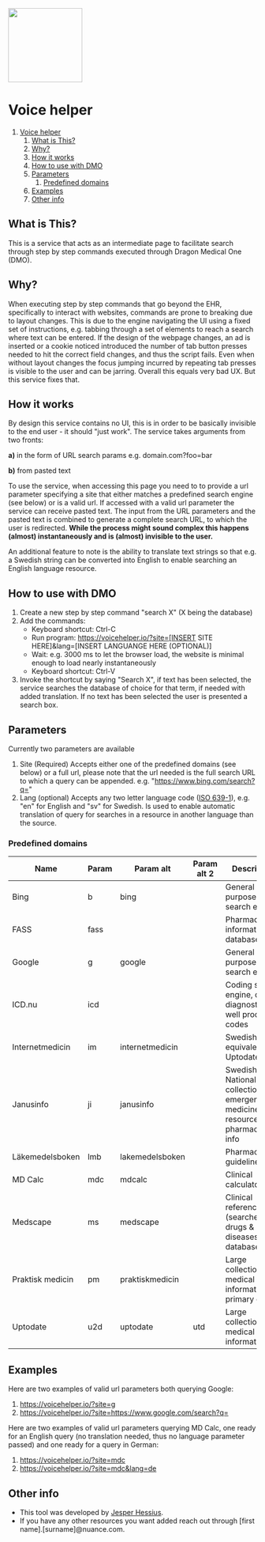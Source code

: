 <img src="https://voicehelper.io/logo/logo.svg" height=150>

# Voice helper

1. [Voice helper](#voice-helper)
   1. [What is This?](#what-is-this)
   2. [Why?](#why)
   3. [How it works](#how-it-works)
   4. [How to use with DMO](#how-to-use-with-dmo)
   5. [Parameters](#parameters)
      1. [Predefined domains](#predefined-domains)
   6. [Examples](#examples)
   7. [Other info](#other-info)

## What is This?

This is a service that acts as an intermediate page to facilitate search through step by step commands executed through Dragon Medical One (DMO).

## Why?

When executing step by step commands that go beyond the EHR, specifically to interact with websites, commands are prone to breaking due to layout changes. This is due to the engine navigating the UI using a fixed set of instructions, e.g. tabbing through a set of elements to reach a search where text can be entered. If the design of the webpage changes, an ad is inserted or a cookie noticed introduced the number of tab button presses needed to hit the correct field changes, and thus the script fails. Even when without layout changes the focus jumping incurred by repeating tab presses is visible to the user and can be jarring. Overall this equals very bad UX. But this service fixes that.

## How it works

By design this service contains no UI, this is in order to be basically invisible to the end user - it should "just work".
The service takes arguments from two fronts:

**a)** in the form of URL search params e.g. domain.com?foo=bar

**b)** from pasted text

To use the service, when accessing this page you need to to provide a url parameter specifying a site that either matches a predefined search engine (see below) or is a valid url. If accessed with a valid url parameter the service can receive pasted text. The input from the URL parameters and the pasted text is combined to generate a complete search URL, to which the user is redirected. **While the process might sound complex this happens (almost) instantaneously and is (almost) invisible to the user.**

An additional feature to note is the ability to translate text strings so that e.g. a Swedish string can be converted into English to enable searching an English language resource.

## How to use with DMO

1. Create a new step by step command "search X" (X being the database)
2. Add the commands:
   - Keyboard shortcut: Ctrl-C
   - Run program: https://voicehelper.io/?site=[INSERT SITE HERE]&lang=[INSERT LANGUANGE HERE (OPTIONAL)]
   - Wait: e.g. 3000 ms to let the browser load, the website is minimal enough to load nearly instantaneously
   - Keyboard shortcut: Ctrl-V
3. Invoke the shortcut by saying "Search X", if text has been selected, the service searches the database of choice for that term, if needed with added translation. If no text has been selected the user is presented a search box.

## Parameters

Currently two parameters are available

1. Site (Required)
   Accepts either one of the predefined domains (see below) or a full url, please note that the url needed is the full search URL to which a query can be appended. e.g. "https://www.bing.com/search?q="
2. Lang (optional)
   Accepts any two letter language code ([ISO 639-1](https://en.wikipedia.org/wiki/List_of_ISO_639-1_codes)), e.g. "en" for English and "sv" for Swedish. Is used to enable automatic translation of query for searches in a resource in another language than the source.

### Predefined domains

| Name             | Param | Param alt       | Param alt 2 | Description                                                                         | Language |
| ---------------- | ----- | --------------- | ----------- | ----------------------------------------------------------------------------------- | -------- |
| Bing             | b     | bing            |             | General purpose search engine                                                       | Any      |
| FASS             | fass  |                 |             | Pharmaceutical information database                                                 | Swedish  |
| Google           | g     | google          |             | General purpose search engine                                                       | Any      |
| ICD.nu           | icd   |                 |             | Coding search engine, covers diagnostic as well procedure codes                     | Swedish  |
| Internetmedicin  | im    | internetmedicin |             | Swedish equivalent of Uptodate                                                      | Swedish  |
| Janusinfo        | ji    | janusinfo       |             | Swedish National collection of emergency medicine resources and pharmaceutical info | Swedish  |
| Läkemedelsboken  | lmb   | lakemedelsboken |             | Pharmaceutical guidelines                                                           | Swedish  |
| MD Calc          | mdc   | mdcalc          |             | Clinical calculators                                                                | English  |
| Medscape         | ms    | medscape        |             | Clinical reference (searches drugs & diseases database)                             | English  |
| Praktisk medicin | pm    | praktiskmedicin |             | Large collection of medical information for primary care                            | Swedish  |
| Uptodate         | u2d   | uptodate        | utd         | Large collection of medical information                                             | English  |

## Examples

Here are two examples of valid url parameters both querying Google:

1. https://voicehelper.io/?site=g
2. https://voicehelper.io/?site=https://www.google.com/search?q=

Here are two examples of valid url parameters querying MD Calc, one ready for an English query (no translation needed, thus no language parameter passed) and one ready for a query in German:

1. https://voicehelper.io/?site=mdc
2. https://voicehelper.io/?site=mdc&lang=de

## Other info

- This tool was developed by [Jesper Hessius](https://github.com/hessius).
- If you have any other resources you want added reach out through [first name].[surname]@nuance.com.

<link rel="stylesheet" href="/air.min.css" />
<script>
      if (location.protocol !== 'https:' && location.hostname !== 'localhost') {
        location.replace(
          `https:${location.href.substring(location.protocol.length)}`
        )
      }
</script>
